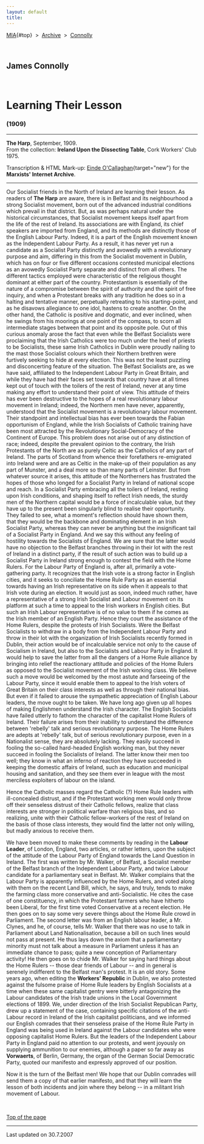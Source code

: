 ```yaml
---
layout: default
title: 
---
```

[MIA](../../../../index.htm){#top}  \> 
[Archive](../../../index.htm)  \>  [Connolly](../../index.htm)

 

## James Connolly

 

# Learning Their Lesson

### (1909)

------------------------------------------------------------------------

**The Harp**, September, 1909.\
From the collection: **Ireland Upon the Dissecting Table**, Cork
Workers' Club 1975.

Transcription & HTML Mark-up: [Einde
O'Callaghan](../../../../admin/volunteers/biographies/eocallaghan.htm){target="new"}
for the **Marxists' Internet Archive**.

------------------------------------------------------------------------

Our Socialist friends in the North of Ireland are learning their lesson.
As readers of **The Harp** are aware, there is in Belfast and its
neighbourhood a strong Socialist movement, born out of the advanced
industrial conditions which prevail in that district. But, as was
perhaps natural under the historical circumstances, that Socialist
movement keeps itself apart from the life of the rest of Ireland. Its
associations are with England, its chief speakers are imported from
England, and its methods are distinctly those of the English Labour
Party. Indeed, it is a part of the English movement known as the
Independent Labour Party. As a result, it has never yet run a candidate
as a Socialist Party distinctly and avowedly with a revolutionary
purpose and aim, differing in this from the Socialist movement in
Dublin, which has on four or five different occasions contested
municipal elections as an avowedly Socialist Party separate and distinct
from all others. The different tactics employed were characteristic of
the religious thought dominant at either part of the country.
Protestantism is essentially of the nature of a compromise between the
spirit of authority and the spirit of free inquiry, and when a
Protestant breaks with any tradition he does so in a halting and
tentative manner, perpetually retreating to his starting-point, and as
he disavows allegiance to one idol, hastens to create another. On the
other hand, the Catholic is positive and dogmatic, and ever inclined,
when he swings from his moorings at one point of the compass, to scorn
all intermediate stages between that point and its opposite pole. Out of
this curious anomaly arose the fact that even while the Belfast
Socialists were proclaiming that the Irish Catholics were too much under
the heel of priests to be Socialists, these same Irish Catholics in
Dublin were proudly nailing to the mast those Socialist colours which
their Northern brethren were furtively seeking to hide at every
election. This was not the least puzzling and disconcerting feature of
the situation. The Belfast Socialists are, as we have said, affiliated
to the Independent Labour Party in Great Britain, and while they have
had their faces set towards that country have at all times kept out of
touch with the toilers of the rest of Ireland, never at any time making
any effort to understand their point of view. This attitude of theirs
has ever been destructive to the hopes of a real revolutionary labour
movement in Ireland; indeed, the Northern men have never, apparently,
understood that the Socialist movement is a revolutionary labour
movement. Their standpoint and intellectual bias has ever been towards
the Fabian opportunism of England, while the Irish Socialists of
Catholic training have been most attracted by the Revolutionary
Social-Democracy of the Continent of Europe. This problem does not arise
out of any distinction of race; indeed, despite the prevalent opinion to
the contrary, the Irish Protestants of the North are as purely Celtic as
the Catholics of any part of Ireland. The parts of Scotland from whence
their forefathers re-emigrated into Ireland were and are as Celtic in
the make-up of their population as any part of Munster, and a deal more
so than many parts of Leinster. But from whatever source it arises, this
attitude of the Northerners has frustrated the hopes of those who longed
for a Socialist Party in Ireland of national scope and reach. In a
Socialist Party embracing all the toilers of Ireland, resting upon Irish
conditions, and shaping itself to reflect Irish needs, the sturdy men of
the Northern capital would be a force of incalculable value, but they
have up to the present been singularly blind to realise their
opportunity. They failed to see, what a moment's reflection should have
shown them, that they would be the backbone and dominating element in an
Irish Socialist Party, whereas they can never be anything but the
insignificant tail of a Socialist Party in England. And we say this
without any feeling of hostility towards the Socialists of England. We
are sure that the latter would have no objection to the Belfast branches
throwing in their lot with the rest of Ireland in a distinct party, if
the result of such action was to build up a Socialist Party in Ireland
strong enough to contest the field with the Home Rulers. For the Labour
Party of England is, after all, primarily a vote-gathering party. It
recognizes that the Irish vote is a strong factor in English cities, and
it seeks to conciliate the Home Rule Party as an essential towards
having an Irish representative on its side when it appeals to that Irish
vote during an election. It would just as soon, indeed much rather, have
a representative of a strong Irish Socialist and Labour movement on its
platform at such a time to appeal to the Irish workers in English
cities. But such an Irish Labour representative is of no value to them
if he comes as the Irish member of an English Party. Hence they court
the assistance of the Home Rulers, despite the protests of Irish
Socialists. Were the Belfast Socialists to withdraw in a body from the
Independent Labour Party and throw in their lot with the organization of
Irish Socialists recently formed in Dublin, their action would be of
incalculable service not only to the cause of Socialism in Ireland, but
also to the Socialists and Labour Party in England. It would help to
save the latter from all the dangers of a Home Rule alliance by bringing
into relief the reactionary attitude and policies of the Home Rulers as
opposed to the Socialist movement of the Irish working class. We believe
such a move would be welcomed by the most astute and farseeing of the
Labour Party, since it would enable them to appeal to the Irish voters
of Great Britain on their class interests as well as through their
national bias. But even if it failed to arouse the sympathetic
appreciation of English Labour leaders, the move ought to be taken. We
have long ago given up all hopes of making Englishmen understand the
Irish character. The English Socialists have failed utterly to fathom
the character of the capitalist Home Rulers of Ireland. Their failure
arises from their inability to understand the difference between
'rebelly' talk and serious revolutionary purpose. The Home Rulers are
adepts at 'rebelly' talk, but of serious revolutionary purpose, even in
a Nationalist sense, they are absolutely lacking. They easily succeed in
fooling the so-called hard-headed English working man, but they never
succeed in fooling the Socialists of Ireland. The latter know their men
too well; they know in what an inferno of reaction they have succeeded
in keeping the domestic affairs of Ireland, such as education and
municipal housing and sanitation, and they see them ever in league with
the most merciless exploiters of labour on the island.

Hence the Catholic masses regard the Catholic (?) Home Rule leaders with
ill-concealed distrust, and if the Protestant working men would only
throw off their senseless distrust of their Catholic fellows, realize
that class interests are stronger in political warfare than religious
bias, and so realizing, unite with their Catholic fellow-workers of the
rest of Ireland on the basis of those class interests, they would find
the latter not only willing, but madly anxious to receive them.

We have been moved to make these comments by reading in the **Labour
Leader**, of London, England, two articles, or rather letters, upon the
subject of the attitude of the Labour Party of England towards the Land
Question in Ireland. The first was written by Mr. Walker, of Belfast, a
Socialist member of the Belfast branch of the Independent Labour Party,
and twice Labour candidate for a parliamentary seat in Belfast. Mr.
Walker complains that the Labour Party is apparently influenced by the
Home Rulers, and voted along with them on the recent Land Bill, which,
he says, and truly, tends to make the farming class more conservative
and anti-Socialistic. He cites the case of one constituency, in which
the Protestant farmers who have hitherto been Liberal, for the first
time voted Conservative at a recent election. He then goes on to say
some very severe things about the Home Rule crowd in Parliament. The
second letter was from an English labour leader, a Mr. Clynes, and he,
of course, tells Mr. Walker that there was no use to talk in Parliament
about Land Nationalisation, because a bill on such lines would not pass
at present. He thus lays down the axiom that a parliamentary minority
must not talk about a measure in Parliament unless it has an immediate
chance to pass; quite a new conception of Parliamentary activity! He
then goes on to chide Mr. Walker for saying hard things about the Home
Rulers -- those dear friends of Labour -- and in general is serenely
indifferent to the Belfast man's protest. It is an old story. Some years
ago, when editing the **Workers' Republic** in Dublin, we also protested
against the fulsome praise of Home Rule leaders by English Socialists at
a time when these same capitalist gentry were bitterly antagonizing the
Labour candidates of the Irish trade unions in the Local Government
elections of 1899. We, under direction of the Irish Socialist Republican
Party, drew up a statement of the case, containing specific citations of
the anti-Labour record in Ireland of the Irish capitalist politicians,
and we informed our English comrades that their senseless praise of the
Home Rule Party in England was being used in Ireland against the Labour
candidates who were opposing capitalist Home Rulers. But the leaders of
the Independent Labour Party in England paid no attention to our
protests, and went joyously on supplying ammunition to our enemies,
although a paper so far away as **Vorwaerts**, of Berlin, Germany, the
organ of the German Social Democratic Party, quoted our manifesto and
expressly approved of our position.

Now it is the turn of the Belfast men! We hope that our Dublin comrades
will send them a copy of that earlier manifesto, and that they will
learn the lesson of both incidents and join where they belong -- in a
militant Irish movement of Labour.

 

[Top of the page](#top)

------------------------------------------------------------------------

Last updated on 30.7.2007
